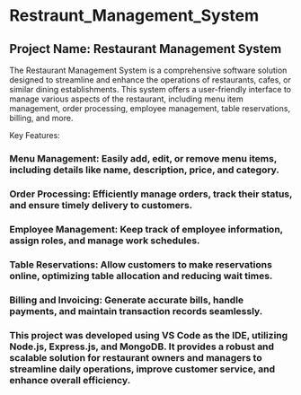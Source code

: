# Restraunt_Management_System

## Project Name: Restaurant Management System

The Restaurant Management System is a comprehensive software solution designed to streamline and enhance the operations of restaurants, cafes, or similar dining establishments. This system offers a user-friendly interface to manage various aspects of the restaurant, including menu item management, order processing, employee management, table reservations, billing, and more.

Key Features:

### Menu Management: Easily add, edit, or remove menu items, including details like name, description, price, and category.
### Order Processing: Efficiently manage orders, track their status, and ensure timely delivery to customers.
### Employee Management: Keep track of employee information, assign roles, and manage work schedules.
### Table Reservations: Allow customers to make reservations online, optimizing table allocation and reducing wait times.
### Billing and Invoicing: Generate accurate bills, handle payments, and maintain transaction records seamlessly.
### This project was developed using VS Code as the IDE, utilizing Node.js, Express.js, and MongoDB. It provides a robust and scalable solution for restaurant owners and managers to streamline daily operations, improve customer service, and enhance overall efficiency.


